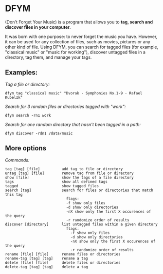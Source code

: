 DFYM
====
(Don't Forget Your Music) is a program that allows you to __tag, search and discover files in your computer__.

It was born with one purpose: to never forget the music you have. However, it can be used for any collection of files, such as movies, pictures or any other kind of file. Using DFYM, you can search for tagged files (for example, "classical music" or "music for working"), discover untagged files in a directory, tag them, and manage your tags.

Examples:
---------
_Tag a file or directory:_

    dfym tag "classical music" "Dvorak - Symphonies No.1-9 - Rafael KubelIk" 

_Search for 3 random files or directories tagged with "work":_

    dfym search -rn1 work

_Search for one random directory that hasn't been tagged in a path:_

    dfym discover -rdn1 /data/music


More options
------------
_Commands:_

```
tag [tag] [file]          add tag to file or directory
untag [tag] [file]        remove tag from file or directory
show [file]               show the tags of a file directory
tags                      show all defined tags
tagged                    show tagged files
search [tag]              search for files or directories that match this tag
                            flags:
                            -f show only files
                            -d show only directories
                            -nX show only the first X occurences of the query
                            -r randomize order of results
discover [directory]      list untagged files within a given directory
                            flags:
                              -f show only files
                              -d show only directories
                              -nX show only the first X occurences of the query
                              -r randomize order of results
rename [file] [file]      rename files or directories
rename-tag [tag] [tag]    rename a tag
delete [file] [file]      delete files or directories
delete-tag [tag] [tag]    delete a tag
```
